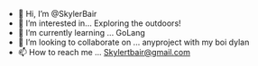 - 👋 Hi, I’m @SkylerBair
- 👀 I’m interested in... Exploring the outdoors! 
- 🌱 I’m currently learning ... GoLang 
- 💞️ I’m looking to collaborate on ... anyproject with my boi dylan 
- 📫 How to reach me ... Skylertbair@gmail.com

<!---
SkylerBair/SkylerBair is a ✨ special ✨ repository because its `README.md` (this file) appears on your GitHub profile.
You can click the Preview link to take a look at your changes.
--->
